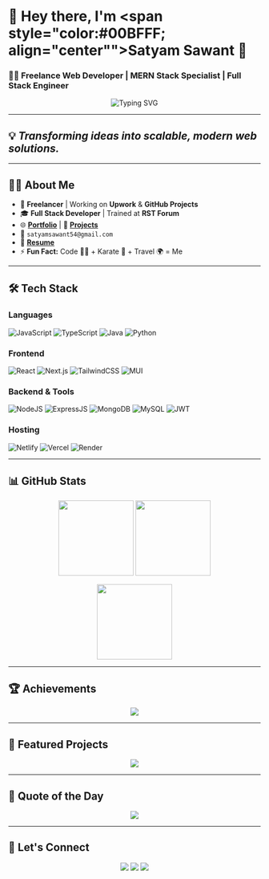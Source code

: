 # 🚀 Hey there, I'm **<span style="color:#00BFFF; align="center"">Satyam Sawant</span>** 👋  

### 👨‍💻 **Freelance Web Developer | MERN Stack Specialist | Full Stack Engineer**  

<p align="center">
  <img src="https://readme-typing-svg.demolab.com?font=Courier&size=20&pause=1000&color=00BFFF&center=true&vCenter=true&width=500&lines=Full+Stack+Developer;MERN+Stack+Specialist;Building+Scalable+Web+Solutions" alt="Typing SVG" />
</p>

---

## 💡 *Transforming ideas into scalable, modern web solutions.*

---

## 👨‍🔧 **About Me**
- 🔭 **Freelancer** | Working on **Upwork** & **GitHub Projects**  
- 🎓 **Full Stack Developer** | Trained at **RST Forum**  
- 🌐 [**Portfolio**](https://ss-dev-portfolio.netlify.app) | 📂 [**Projects**](https://github.com/SatyamDevGenie)  
- 📧 `satyamsawant54@gmail.com`  
- 🧾 [**Resume**](https://drive.google.com/file/d/1c9Z3_4N86ZPVrdIpXyuX6aHVns05wxfM/view)  
- ⚡ **Fun Fact:** Code 👨‍💻 + Karate 🥋 + Travel 🌍 = Me  

---

## 🛠 **Tech Stack**

### **Languages**
![JavaScript](https://img.shields.io/badge/JavaScript-F7DF1E?style=for-the-badge&logo=javascript&logoColor=black)
![TypeScript](https://img.shields.io/badge/TypeScript-007ACC?style=for-the-badge&logo=typescript&logoColor=white)
![Java](https://img.shields.io/badge/Java-orange?style=for-the-badge&logo=java&logoColor=white)
![Python](https://img.shields.io/badge/Python-3776AB?style=for-the-badge&logo=python&logoColor=yellow)

### **Frontend**
![React](https://img.shields.io/badge/React-20232A?style=for-the-badge&logo=react&logoColor=61DAFB)
![Next.js](https://img.shields.io/badge/Next-black?style=for-the-badge&logo=next.js&logoColor=white)
![TailwindCSS](https://img.shields.io/badge/TailwindCSS-38B2AC?style=for-the-badge&logo=tailwind-css&logoColor=white)
![MUI](https://img.shields.io/badge/MUI-007FFF?style=for-the-badge&logo=mui&logoColor=white)

### **Backend & Tools**
![NodeJS](https://img.shields.io/badge/Node.js-339933?style=for-the-badge&logo=nodedotjs&logoColor=white)
![ExpressJS](https://img.shields.io/badge/Express-404D59?style=for-the-badge&logo=express&logoColor=white)
![MongoDB](https://img.shields.io/badge/MongoDB-4EA94B?style=for-the-badge&logo=mongodb&logoColor=white)
![MySQL](https://img.shields.io/badge/MySQL-00758F?style=for-the-badge&logo=mysql&logoColor=white)
![JWT](https://img.shields.io/badge/JWT-black?style=for-the-badge&logo=JSON%20web%20tokens&logoColor=white)

### **Hosting**
![Netlify](https://img.shields.io/badge/Netlify-00C7B7?style=for-the-badge&logo=netlify&logoColor=white)
![Vercel](https://img.shields.io/badge/Vercel-black?style=for-the-badge&logo=vercel&logoColor=white)
![Render](https://img.shields.io/badge/Render-46E3B7?style=for-the-badge&logo=render&logoColor=white)

---

## 📊 **GitHub Stats**

<p align="center">
  <img src="https://github-readme-stats.vercel.app/api?username=SatyamDevGenie&show_icons=true&theme=radical" height="150"/>
  <img src="https://github-readme-stats.vercel.app/api/top-langs/?username=SatyamDevGenie&layout=compact&theme=radical" height="150"/>
</p>

<p align="center">
  <img src="https://github-readme-streak-stats.herokuapp.com?user=SatyamDevGenie&theme=radical" height="150"/>
</p>

---

## 🏆 **Achievements**
<p align="center">
  <img src="https://github-profile-trophy.vercel.app/?username=SatyamDevGenie&theme=onedark&no-frame=true&row=1&column=6"/>
</p>

---

## 🚀 **Featured Projects**
<p align="center">
  <img src="https://github-contributor-stats.vercel.app/api?username=SatyamDevGenie&limit=5&theme=dark&combine_all_yearly_contributions=true"/>
</p>

---

## 💬 **Quote of the Day**
<p align="center">
  <img src="https://quotes-github-readme.vercel.app/api?type=horizontal&theme=tokyonight"/>
</p>

---

## 🤝 **Let's Connect**
<p align="center">
  <a href="mailto:satyamsawant54@gmail.com"><img src="https://img.shields.io/badge/Gmail-D14836?style=for-the-badge&logo=gmail&logoColor=white"></a>
  <a href="https://www.linkedin.com/in/satyam-sawant-a257802a7/"><img src="https://img.shields.io/badge/LinkedIn-blue?style=for-the-badge&logo=linkedin&logoColor=white"></a>
  <a href="https://ss-dev-portfolio.netlify.app"><img src="https://img.shields.io/badge/Portfolio-000?style=for-the-badge&logo=firefox-browser&logoColor=white"></a>
</p>
